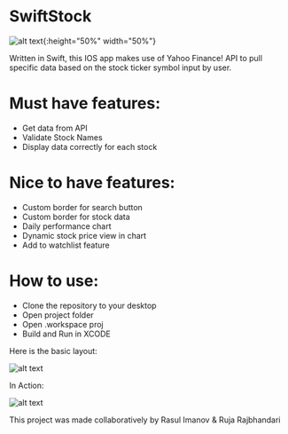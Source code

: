 # SwiftStock

![alt text](https://github.com/rimanov/stockinfo/blob/main/stock.jpeg?raw=true){:height="50%" width="50%"}

Written in Swift, this IOS app makes use of Yahoo Finance! API to pull specific data based on the stock ticker symbol input by user.

# Must have features:

* Get data from API
* Validate Stock Names
* Display data correctly for each stock

# Nice to have features:

* Custom border for search button
* Custom border for stock data
* Daily performance chart
* Dynamic stock price view in chart
* Add to watchlist feature

# How to use: 

* Clone the repository to your desktop
* Open project folder
* Open .workspace proj
* Build and Run in XCODE 

Here is the basic layout:

![alt text](https://github.com/rimanov/stockinfo/blob/main/CSC690_MockUp.png?raw=true)

In Action: 

![alt text](https://github.com/rimanov/stockinfo/blob/main/sc.png?raw=true)


This project was made collaboratively by Rasul Imanov & Ruja Rajbhandari
